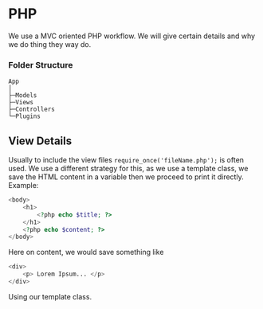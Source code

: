 # PHP

We use a MVC oriented PHP workflow. We will give certain details and why we do thing they way do.

### Folder Structure
```
App
│
├─Models
├─Views
├─Controllers
└─Plugins
```


## View Details

Usually to include the view files `require_once('fileName.php');` is often used.
We use a  different strategy for this, as we use a template class, we save the HTML content 
in a variable then we proceed to print it directly. Example:

```PHP
<body>
    <h1>
        <?php echo $title; ?>
    </h1>
    <?php echo $content; ?>
</body>
```

Here on content, we would save something like

```PHP
<div>
    <p> Lorem Ipsum... </p>
</div>
```

Using our template class.